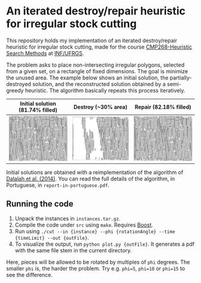 # An iterated destroy/repair heuristic for irregular stock cutting

This repository holds my implementation of an iterated destroy/repair heuristic for irregular stock cutting, made for the course [CMP268-Heuristic Search Methods](https://www.inf.ufrgs.br/~mrpritt/doku.php?id=cmp268:homepage) at [INF/UFRGS](https://www.inf.ufrgs.br/). 

The problem asks to place non-intersecting irregular polygons, selected from a given set, on a rectangle of fixed dimensions. The goal is minimize the unused area. The example below shows an initial solution, the partially-destroyed solution, and the reconstructed solution obtained by a semi-greedy heuristic. The algorithm basically repeats this process iteratively.

Initial solution (81.74% filled) | Destroy (~30% area)  | Repair (82.18% filled)
:-------------------------:|:-------------------------:|:-------------------------:
![](results/example-before-deconstruction.png)  |  ![](results/example-deconstruction.png) | ![](results/example-reconstruction.png)

Initial solutions are obtained with a reimplementation of the algorithm of [Dalalah et al. (2014)](http://dx.doi.org/10.1016/j.jmsy.2013.11.003). You can read the full details of the algorithm, in Portuguese, in `report-in-portuguese.pdf`.

## Running the code

1. Unpack the instances in `instances.tar.gz`.
1. Compile the code under `src` using `make`. Requires [Boost](boost.org).
1. Run using `./cut --in {instance} --phi {rotationAngle} --time {timeLimit} --out {outFile}`. 
1. To visualize the output, run `python plot.py {outFile}`. It generates a pdf with the same file stem in the current directory.

Here, pieces will be allowed to be rotated by multiples of `phi` degrees. The smaller `phi` is, the harder the problem. Try e.g. `phi=5`, `phi=10` or `phi=15` to see the difference. 



